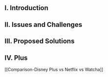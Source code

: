 ## I. Introduction

## II. Issues and Challenges


## III. Proposed Solutions

## IV. Plus


[[Comparison-Disney Plus vs Netflix vs Watcha]]